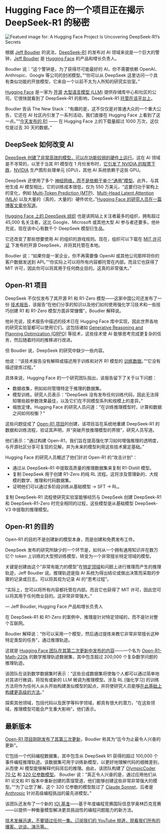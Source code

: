 # Hugging Face 的一个项目正在揭示 DeepSeek-R1 的秘密

![Featued image for: A Hugging Face Project Is Uncovering DeepSeek-R1’s Secrets](https://cdn.thenewstack.io/media/2025/03/609ba3c6-solen-feyissa-ipskq4kllkg-unsplashb-1024x576.jpg)

根据 [Jeff Boudier](https://www.linkedin.com/in/jeffboudier/) 的说法，[DeepSeek-R1](https://www.deepseek.com/) 的发布对 AI 领域来说是一个巨大的警钟，[Jeff Boudier](https://www.linkedin.com/in/jeffboudier/) 是 [Hugging Face](https://huggingface.co/) 的产品和增长负责人。

Boudier 说：“这个警钟是，为了获得尽可能最好的 AI，你不需要依赖 OpenAI、Anthropic、Google 等公司的封闭模型。”“你可以从 DeepSeek 这里访问一个具有类似功能的开放模型，它来自一个以前不太为人所知的研究实验室。”

[Hugging Face](https://thenewstack.io/how-hugging-face-positions-itself-in-the-open-llm-stack/) 是一家为 [开源](https://thenewstack.io/making-good-on-the-promise-of-open-source-ai/) [大型语言模型 (LLM)](https://thenewstack.io/what-is-an-llm-token-beginner-friendly-guide-for-developers/) 提供存储库中心和社区的公司。它很快就看到了 DeepSeek-R1 的影响，DeepSeek-R1 [托管在该平台上](https://huggingface.co/deepseek-ai/DeepSeek-R1)。

Boudier 告诉 The New Stack：“有趣的是，这不仅仅是对普通大众的一个重大公告，它还在 AI 社区内引发了一系列活动，我们直接在 Hugging Face 上看到了这一点。”“[今天发布的 R1](https://huggingface.co/deepseek-ai/DeepSeek-R1) —— 在 Hugging Face 上的下载量超过 1000 万次，这仅仅是过去 30 天的数据。”

## DeepSeek 如何改变 AI

[DeepSeek 创建了非常高效的模型，可以在功能较弱的硬件上运行](https://thenewstack.io/how-to-run-deepseek-models-locally-on-a-windows-copilot-pc/)。这在 AI 领域是不寻常的，以至于当其 R1 模型在 1 月份发布时，[它引发了 NVIDIA 的股票下跌](https://finance.yahoo.com/news/nvidia-stock-plummets-loses-record-589-billion-as-deepseek-prompts-questions-over-ai-spending-135105824.html)，[NVIDIA](https://thenewstack.io/after-deepseek-nvidia-puts-its-focus-on-inference-at-gtc/) 生产图形处理单元 (GPU)，其他 AI 系统依赖于这些 GPU。

DeepSeek 还使用了多个 [神经网络，而不是依赖于单个“通用”模型](https://thenewstack.io/who-needs-neural-networks-the-generative-prowess-of-state-transition-models/)。此外，与其他生成 AI 模型相比，它的训练成本很低，仅为 550 万美元，“这要归功于架构上的变化，例如 [Multi-Token Prediction (MTP)](https://arxiv.org/abs/2502.09419)、[Multi-Head Latent Attention (MLA)](https://arxiv.org/abs/2502.07864) 以及大量的（真的，大量的）硬件优化，”[Hugging Face 的研究人员在一篇博客文章中写道](https://huggingface.co/blog/open-r1)。

[Hugging Face 上的 DeepSeek 组织](https://huggingface.co/deepseek-ai) 也是该网站上关注者最多的组织，拥有超过 45,000 名关注者。这比 Google、Microsoft 或其他大型 AI 参与者还要多。他补充说，现在该中心有数千个 DeepSeek 模型衍生品。

它还改变了那些想要使用 AI 的组织的游戏规则。现在，组织可以下载在 [MIT 许可证](https://opensource.org/license/mit) 下发布的开源 DeepSeek，并将其托管在本地。

Boudier 说：“如果你是一家企业，你不再需要像 OpenAI 或其他公司那样将你的客户数据发送到 API。”“你实际上可以将所有内容都托管在内部。而且它也获得了 MIT 许可，因此你可以将其用于任何商业目的。这真的非常强大。”

## Open-R1 项目

DeepSeek 不仅仅发布了其开源 R1 和 R1-Zero 模型——这家中国公司还发布了一份 [技术报告](https://github.com/deepseek-ai/DeepSeek-R1/blob/main/DeepSeek_R1.pdf)，该报告“在他们分享的知识以及他们如何使用强化学习技术和一些技巧创建 R1 和 R1-Zero 模型方面非常慷慨”，Boudier 解释说。

他补充说，技术报告中描述的技术已在 Hugging Face 库中实现，因此世界各地的研究实验室都可以使用它们。这包括诸如 [Generative Reasoning and Planning Optimization (GRPO)](https://thenewstack.io/deep-dive-into-deepseek-r1-how-it-works-and-what-it-can-do/) 等技术，这些技术使 AI 能够思考完成更复杂的任务，然后随着时间的推移进行改进。

但 Boudier 说，DeepSeek 的研究中缺少一些内容。

他说：“该技术报告没有解释或描述用于训练和对齐 R1 模型的 [训练数据](https://thenewstack.io/dealing-with-distributed-data-when-training-ai-models/)。”“它没有描述提炼过程。”

具体来说，Hugging Face 的一个研究团队指出，该报告留下了关于以下问题：
- 数据收集，例如如何管理特定于推理的数据集。
- 模型训练。研究人员表示：“DeepSeek 没有发布任何训练代码，因此无法得知哪些超参数效果最佳，以及它们在不同模型系列和规模上的差异。”
- 缩放定律。Hugging Face 的研究人员问道：“在训练推理模型时，计算和数据之间如何权衡？”

这些问题促成了 [Open-R1 项目](https://huggingface.co/open-r1)的创建，该项目旨在系统地重建 DeepSeek-R1 的数据和训练流程，验证其声明，并“突破开放推理模型的界限”，研究人员写道。

他们表示：“通过构建 Open-R1，我们旨在提高强化学习如何增强推理的透明度，与开源社区分享可复现的见解，并为未来的模型利用这些技术奠定基础。”

Hugging Face 的研究人员概述了他们针对 Open-R1 的“攻击计划”：

- 通过从 DeepSeek-R1 中提取高质量的推理数据集来复制 R1-Distill 模型。
- 复制 DeepSeek 用于创建 R1-Zero 的纯 RL 流程。这将涉及管理新的、大规模的数学、推理和代码数据集。
- 证明他们可以通过多阶段训练从基础模型 → SFT → RL。

复制 DeepSeek-R1 流程使研究实验室能够经历与 DeepSeek 创建 DeepSeek-R1 和 DeepSeek-R1-Zero 时完全相同的过程，这些模型是从基础模型 DeepSeek-V3 中提取的推理模型。

## Open-R1 的目的

Open-R1 的目的不是创建新的模型本身，而是创建和免费发布工件。

DeepSeek 发布的研究所缺少的一个环节是，如何从一个拥有通用知识并在数万亿个 token 上训练的大型预训练模型，转变为一个非常擅长特定领域的模型。

关键是创建由这个“非常有能力的模型”在[特定领域](https://thenewstack.io/domain-specific-ai-aiseras-answer-to-enterprise-needs/)和问题上进行推理而产生的推理轨迹，Jeff Boudier 说。推理轨迹是指 AI 系统为得出结论或做出决策而采取的步骤的记录或日志。可以将其视为记录 AI 的“思考过程”。

“实际上，您可以将所有内容都托管在内部。而且它也获得了 MIT 许可，因此您可以将其用于任何商业目的。这非常非常强大。”

— Jeff Boudier, Hugging Face 产品和增长负责人

在 DeepSeek-R1 和 R1-Zero 的案例中，推理是针对特定领域的，而不是针对整个互联网。

Boudier 解释说：“你可以采用一个模型，然后通过提炼来教它非常非常擅长这种特定类型的任务”，通过推理轨迹。

这就是 [Hugging Face 团队在其第二次更新中发布的内容](https://huggingface.co/blog/open-r1/update-2)——一个名为 [Open-R1-Math-220k](https://huggingface.co/datasets/open-r1/OpenR1-Math-220k) 的数学推理轨迹数据集，其中包含超过 200,000 个复杂数学问题的推理轨迹。

该团队在谈到数学数据集时表示：“这些合成数据集将使每个人都可以通过简单地对其进行微调，将现有或新的 LLM 微调为推理模型。涉及 RL [强化学习] 的训练方法将作为任何人从头开始构建类似模型的起点，并将使研究人员能够[在此基础上构建更高级的方法](https://thenewstack.io/agentic-ai-tools-for-building-and-managing-agentic-systems/)。”

探索其他领域，包括代码以及医学等科学领域，都具有很大的潜力，“在这些领域，推理模型可能会产生重大影响”，他们表示。

## 最新版本

[Open-R1 项目刚刚发布了其第三次更新](https://huggingface.co/blog/open-r1/update-3)，Boudier 称其为“迄今为止最令人兴奋的更新”。

它包括一个代码编程数据集，其中包含从 DeepSeek R1 获得的超过 100,000 个事件编程推理轨迹。该数据集可用于训练新模型，以更好地理解代码的细微差别，从而使 AI 模型能够解释代码背后的推理。由此，该团队构建了 [OlympicCoder 70 亿](https://huggingface.co/open-r1/OlympicCoder-7B) 和 [320 亿参数模型](https://huggingface.co/open-r1/OlympicCoder-32B)。
Boudier 说：“真正令人兴奋的是，通过应用他们从 R1 论文和 R1 版本中重新创建的蒸馏管道，他们能够创建这些非常非常强大的模型。”“为了让您了解，这个 320 亿参数的模型胜过了 [Claude Sonnet](https://thenewstack.io/making-the-fediverse-more-accessible-with-claude-3-7-sonnet/)，后者是 [Anthropic](https://thenewstack.io/model-context-protocol-bridges-llms-to-the-apps-they-need/) 针对高级编程挑战的最先进模型。”

该团队还发布了一个新的 [IOI 基准](https://github.com/huggingface/ioi)——基于年度编程竞赛国际信息学奥林匹克竞赛——以提供一种衡量模型解决更具挑战性的编程问题能力的新方法。

[技术发展迅速，不要错过任何一集。订阅我们的 YouTube 频道，观看我们所有的播客、访谈、演示等。](https://youtube.com/thenewstack?sub_confirmation=1)